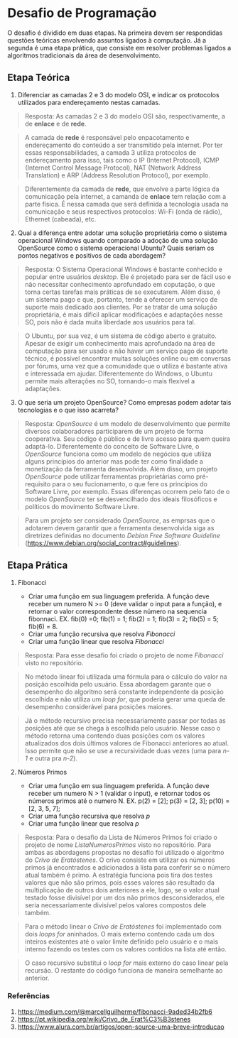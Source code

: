 # Desafio de Programação

O desafio é dividido em duas etapas. Na primeira devem ser respondidas questões teóricas envolvendo assuntos ligados à computação. Já a segunda é uma etapa prática, que consiste em resolver problemas ligados a algoritmos tradicionais da área de desenvolvimento.


## Etapa Teórica

1. Diferenciar as camadas 2 e 3 do modelo OSI, e indicar os protocolos utilizados para endereçamento nestas camadas.

> Resposta: 
  As camadas 2 e 3 do modelo OSI são, respectivamente, a de __enlace__ e de __rede__. 
  
>  A camada de __rede__ é responsável pelo enpacotamento e endereçamento do conteúdo a ser transmitido pela internet. Por ter essas responsabilidades, a camada 3 utiliza protocolos de endereçamento para isso, tais como o IP (Internet Protocol), ICMP (Internet Control Message Protocol), NAT (Network Address Translation) e ARP (Address Resolution Protocol), por exemplo.
  
>  Diferentemente da camada de __rede__, que envolve a parte lógica da comunicação pela internet, a camanda de __enlace__ tem relação com a parte física. É nessa camada que será definida a tecnologia usada na comunicação e seus respectivos protocolos: Wi-Fi (onda de rádio), Ethernet (cabeada), etc.


2. Qual a diferença entre adotar uma solução proprietária como o sistema operacional Windows quando comparado a adoção de uma solução OpenSource como o sistema operacional Ubuntu? Quais seriam os pontos negativos e positivos de cada abordagem?

> Resposta:
  O Sistema Operacional Windows é bastante conhecido e popular entre usuários _desktop_. Ele é projetado para ser de fácil uso e não necessitar conhecimento aprofundado em coputação, o que torna certas tarefas mais práticas de se executarem. Além disso, é um sistema pago e que, portanto, tende a oferecer um serviço de suporte mais dedicado aos clientes. Por se tratar de uma solução proprietária, é mais difícil aplicar modificações e adaptações nesse SO, pois não é dada muita liberdade aos usuários para tal.
  
>  O Ubuntu, por sua vez, é um sistema de código aberto e gratuito. Apesar de exigir um conhecimento mais aprofundado na área de computação para ser usado e não haver um serviço pago de suporte técnico, é possível encontrar muitas soluções online ou em conversas por fórums, uma vez que a comunidade que o utiliza é bastante ativa e interessada em ajudar. Diferentemente do Windows, o Ubuntu permite mais alterações no SO, tornando-o mais flexível a adaptações.


3. O que seria um projeto OpenSource? Como empresas podem adotar tais tecnologias e o que isso acarreta?

> Resposta: 
  _OpenSource_ é um modelo de desenvolvimento que permite diversos colaboradores participarem de um projeto de forma cooperativa. Seu código é público e de livre acesso para quem queira adaptá-lo. Diferentemente do conceito de Software Livre, o _OpenSource_ funciona como um modelo de negócios que utiliza alguns princípios do anterior mas pode ter como finalidade a monetização da ferramenta desenvolvida. Além disso, um projeto _OpenSource_ pode utilizar ferramentas proprietárias como pré-requisito para o seu fucionamento, o que fere os princípios do Software Livre, por exemplo. Essas diferenças ocorrem pelo fato de o modelo _OpenSource_ ter se desvencilhado dos ideais filosóficos e políticos do movimento Software Livre.
  
  
>  Para um projeto ser considerado _OpenSource_, as emprsas que o adotarem devem garantir que a ferramenta desenvolvida siga as diretrizes definidas no documento _Debian Free Software Guideline_ (https://www.debian.org/social_contract#guidelines).
  

## Etapa Prática

1. Fibonacci
    
    + Criar uma função em sua linguagem preferida. A função deve receber um numero N >= 0 (deve validar o input para a função), e retornar o valor correspondente desse número na sequencia fibonnaci. EX. fib(0) =0; fib(1) = 1; fib(2) = 1; fib(3) = 2; fib(5) = 5; fib(6) = 8.
    + Criar uma função recursiva que resolva _Fibonacci_
    + Criar uma função linear que resolva _Fibonacci_

> Resposta: Para esse desafio foi criado o projeto de nome _Fibonacci_ visto no repositório.


> No método linear foi utilizada uma fórmula para o cálculo do valor na posição escolhida pelo usuário. Essa abordagem garante que o desempenho do algoritmo será constante independente da posição escolhida e não utiliza um _loop for_, que poderia gerar uma queda de desempenho considerável para posições maiores.


> Já o método recursivo precisa necessariamente passar por todas as posições até que se chega à escolhida pelo usuário. Nesse caso o método retorna uma contendo duas posições com os valores atualizados dos dois últimos valores de Fibonacci anteriores ao atual. Isso permite que não se use a recursividade duas vezes (uma para _n-1_ e outra pra _n-2_).


2. Números Primos
    
    + Criar uma função em sua linguagem preferida. A função deve receber um numero N > 1 (validar o input), e retornar todos os números primos até o numero N. EX. p(2) = [2]; p(3) = [2, 3]; p(10) = [2, 3, 5, 7];
    + Criar uma função recursiva que resolva _p_
    + Criar uma função linear que resolva _p_
    
> Resposta: Para o desafio da Lista de Números Primos foi criado o projeto de nome _ListaNumerosPrimos_ visto no repositório. Para ambas as abordagens propostas no desafio foi utilizado o algoritmo do _Crivo de Eratóstenes_. O crivo consiste em utilizar os números primos já encontrados e adicionados à lista para conferir se o número atual também é primo. A estratégia funciona pois tira dos testes valores que não são primos, pois esses valores são resultado da multiplicação de outros dois anteriores a ele, logo, se o valor atual testado fosse divisível por um dos não primos desconsiderados, ele seria necessariamente divisível pelos valores compostos dele também.


> Para o método linear o _Crivo de Eratóstenes_ foi implementado com dois _loops for_ aninhados. O mais externo contendo cada um dos inteiros existentes até o valor limite definido pelo usuário e o mais interno fazendo os testes com os valores contidos na lista até então.


> O caso recursivo substitui o _loop for_ mais externo do caso linear pela recursão. O restante do código funciona de maneira semelhante ao anterior.


### Referências
1. https://medium.com/@marcellguilherme/fibonacci-9aded34b2fb6
2. https://pt.wikipedia.org/wiki/Crivo_de_Erat%C3%B3stenes
3. https://www.alura.com.br/artigos/open-source-uma-breve-introducao
